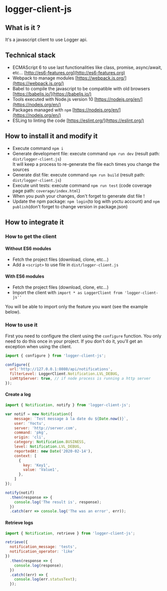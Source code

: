 # logger-client-js

## What is it ?

It's a javascript client to use Logger api.

## Technical stack

- ECMAScript 6 to use last functionalities like class, promise, async/await, etc... [http://es6-features.org](http://es6-features.org)
- Webpack to manage modules [https://webpack.js.org/](https://webpack.js.org/)
- Babel to compile the javascript to be compatible with old browsers [https://babeljs.io/](https://babeljs.io/)
- Tools executed with Node.js version 10 [https://nodejs.org/en/](https://nodejs.org/en/)
- Packages managed with `npm` [https://nodejs.org/en/](https://nodejs.org/en/)
- ESLing to linting the code [https://eslint.org/](https://eslint.org/)

## How to install it and modify it

- Execute command `npm i`
- Generate development file: execute command `npm run dev` (result path: `dist/logger-client.js`) <br />
It will keep a process to re-generate the file each times you change the sources
- Generate dist file: execute command `npm run build` (result path: `dist/logger-client.js`)
- Execute unit tests: execute command `npm run test` (code coverage page path: `coverage/index.html`)
- When you push your changes, don't forget to generate dist file !
- Update the npm package: `npm login`(to log with yoctu account) and `npm publish`(don't forget to change version in package.json)

## How to integrate it
### How to get the client
#### Without ES6 modules

- Fetch the project files (download, clone, etc...)
- Add a `<script>` to use file in `dist/logger-client.js`

#### With ES6 modules

- Fetch the project files (download, clone, etc...)
- Import the client with `import * as LoggerClient from 'logger-client-js''`

You will be able to import only the feature you want (see the example below).

### How to use it

First you need to configure the client using the `configure` function. You only need to do this once in your project. If you don't do it, you'll get an exception when using the client.

```js
import { configure } from 'logger-client-js';

configure({
  url:'http://127.0.0.1:8080/api/notifications',
  filterLevel: LoggerClient.Notification.LVL_DEBUG,
  isHttpServer: true, // if node process is running a http server
});
```

#### Create a log

```js
import { Notification, notify } from 'logger-client-js';

var notif = new Notification({
    message: `Test message à la date du ${Date.now()}`,
    user: 'Yoctu',
    server: 'http://server.com',
    command: 'pkg',
    origin: 'cli',
    category: Notification.BUSINESS,
    level: Notification.LVL_DEBUG,
    reportedAt: new Date('2020-02-14'),
    context: [
      {
        key: 'Key1',
        value: 'Value1',
      },
    ]
});

notify(notif)
  .then(response => {
    console.log('The result is', response);
  })
  .catch(err => console.log('The was an error', err));

```

#### Retrieve logs

```js
import { Notification, retrieve } from 'logger-client-js';

retrieve({
  notification_message: 'tests',
  notification_operator: 'like'
})
  .then(response => {
    console.log(response);
  })
  .catch((err) => {
    console.log(err.statusText);
  });
```